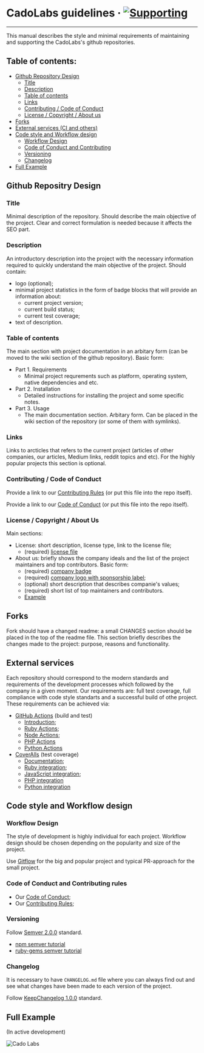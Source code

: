 # CadoLabs guidelines &middot; [![Supporting](https://github.com/Cado-Labs/cado-labs-resources/blob/main/cado_labs_badge.png)](https://github.com/Cado-Labs/)

---

This manual describes the style and minimal requirements of maintaining and supporting the CadoLabs's github repositories.

## Table of contents:

* [Github Repository Design](#github-repository-design)
  * [Title](#title)
  * [Description](#description)
  * [Table of contents](#table-of-contents)
  * [Links](#links)
  * [Contributing / Code of Conduct](#contributing-code-of-conduct)
  * [License / Copyright / About us](#license-copyright-about-us)
* [Forks](#forks)
* [External services (CI and others)](#external-services)
* [Code style and Workflow design](#code-style-and-workflow-design)
  * [Workflow Design](#workflow-design)
  * [Code of Conduct and Contributing](#code-of-conduct-and-contributing-rules)
  * [Versioning](#versioning)
  * [Changelog](#changelog)
* [Full Example](#full-example)

## Github Repositry Design

### Title

Minimal description of the repository. Should describe the main objective of the project. Clear and correct formulation is needed because it affects the SEO part.

### Description

An introductory description into the project with the necessary information required to quickly understand the main objective of the project.
Should contain:
- logo (optional);
- minimal project statistics in the form of badge blocks that will provide an information about:
  - current project version;
  - current build status;
  - current test coverage;
- text of description.

### Table of contents

The main section with project documentation in an arbitary form (can be moved to the wiki section of the github repository). Basic form:
- Part 1. Requirements
  - Minimal project requrements such as platform, operating system, native dependencies and etc.
- Part 2. Installation
  - Detailed instructions for installing the project and some specific notes.
- Part 3. Usage
  - The main documentation section. Arbitary form. Can be placed in the wiki section of the repository (or some of them with symlinks).

### Links

Links to arcticles that refers to the current project (articles of other companies, our articles, Medium links, reddit topics and etc).
For the highly popular projects this section is optional.

### Contributing / Code of Conduct

Provide a link to our [Contributing Rules](https://github.com/Cado-Labs/guidelines/blob/master/CONTRIBUTING.md) (or put this file into the repo itself).

Provide a link to our [Code of Conduct](https://github.com/Cado-Labs/guidelines/blob/master/CODE_OF_CONDUCT.md) (or put this file into the repo itself).

### License / Copyright / About Us

Main sections:
- License: short description, license type, link to the license file;
  - (required) [license file](https://github.com/Cado-Labs/cado-labs-resources/blob/main/LICENSE.txt)
- About us: briefly shows the company ideals and the list of the project maintainers and top contributors.
  Basic form:
  - (required) [company badge](https://github.com/Cado-Labs/cado-labs-resources/blob/main/cado_labs_badge.png)
  - (required) [company logo with sponsorship label](https://github.com/Cado-Labs/cado-labs-resources/blob/main/cado_labs_supporting.svg);
  - (optional) short description that describes companie's values;
  - (required) short list of top maintainers and contributors.
  - [Example](https://github.com/Cado-Labs/smart_value-object)

## Forks

Fork should have a changed readme: a small CHANGES section should be placed in the top of the readme file.
This section briefly describes the changes made to the project: purpose, reasons and functionality.

## External services

Each repository should correspond to the modern standards and requirements of the development processes which followed by the company in a given moment. Our requirements are: full test coverage, full compliance with code style standarts and a successful build of othe project.
These requirements can be achieved via:

- [GitHub Actions](https://github.com/features/actions) (build and test)
  - [Introduction](https://docs.github.com/en/actions);
  - [Ruby Actions](https://github.com/marketplace?type=actions&query=ruby+);
  - [Node Actions](https://github.com/marketplace?type=actions&query=node+);
  - [PHP Actions](https://github.com/marketplace?type=actions&query=php+)
  - [Python Actions](https://github.com/marketplace?type=actions&query=python+)
- [CoverAlls](https://coveralls.io/) (test coverage)
  - [Documentation](https://docs.coveralls.io);
  - [Ruby integration](https://docs.coveralls.io/ruby-on-rails);
  - [JavaScript integration](https://docs.coveralls.io/javascript);
  - [PHP integration](https://docs.coveralls.io/php)
  - [Python integration](https://docs.coveralls.io/python)

## Code style and Workflow design

### Workflow Design

The style of development is highly individual for each project. Workflow design should be chosen depending on the popularity and size of the project.

Use [Gitflow](https://www.atlassian.com/git/tutorials/comparing-workflows/gitflow-workflow) for the big and popular project and typical PR-approach for the small project.

### Code of Conduct and Contributing rules

- Our [Code of Conduct](https://github.com/Cado-Labs/guidelines/blob/master/CODE_OF_CONDUCT.md);
- Our [Contributing Rules](https://github.com/Cado-Labs/guidelines/blob/master/CONTRIBUTING.md);

### Versioning

Follow [Semver 2.0.0](https://semver.org) standard.
- [npm semver tutorial](https://docs.npmjs.com/getting-started/semantic-versioning)
- [ruby-gems semver tutorial](http://guides.rubygems.org/patterns/#semantic-versioning)

### Changelog

It is necessary to have `CHANGELOG.md` file where you can always find out and see what changes have been made to each version of the project.

Follow [KeepChangelog 1.0.0](http://keepachangelog.com/en/1.0.0/) standard.

## Full Example

(In active development)

<img src="https://github.com/Cado-Labs/cado-labs-resources/blob/main/cado_labs_promo_logo_white.png" alt="Cado Labs" />
